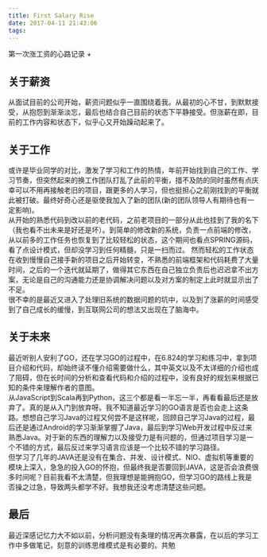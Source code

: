 ```yaml
---
title: First Salary Rise
date: 2017-04-11 21:43:06
tags:
---
```

第一次涨工资的心路记录
+<!-- more -->
## 关于薪资
从面试目前的公司开始，薪资问题似乎一直围绕着我。从最初的心不甘，到默默接受，从抱怨到渐渐淡忘，最后也结合自己目前的状态下平静接受。但涨薪在即，目前的工作内容和状态下，似乎心又开始躁动起来了。  
## 关于工作
或许是毕业同学的对比，激发了学习和工作的热情，年前开始找到自己的工作、学习节奏，但突然起来的换工作团队打乱了此前的平衡，措不及防的同时虽然有点庆幸可以不用再接触老旧的项目，跟更多的人学习，但也挺担心之前刚找到的平衡就此被打破。最终好奇心还是驱使我加入了新的团队(新的团队领导人有期待也有一定影响)。  
从开始的熟悉代码到改以前的老代码，之前老项目的一部分从此也挂到了我的名下（我也看不出未来是好还是坏）。到简单的修改新的系统，负责一点前端的修改，从以前多的工作任务也恢复到了比较轻松的状态，这个期间也看点SPRING源码，看了点设计模式，但却没学习到任何精髓，只是一扫而过。
然而轻松的工作状态在收到慢慢自己接手新的项目之后开始转变，不熟悉的前端框架和代码耗费了大量时间，之后的一个迭代就延期了，做得其它东西在自己独立负责后也迟迟拿不出方案，无论是自己的沟通能力还是协调解决问题以及对方案的制定上此时就显示出了不足。  
很不幸的是最近又进入了处理旧系统的数据问题的坑中，以及到了涨薪的时间感受到了自己成长的缓慢，到互联网公司的想法又出现在了脑海中。  
## 关于未来  
最近听别人安利了GO，还在学习GO的过程中，在6.824的学习和练习中，拿到项目介绍和代码，却始终读不懂介绍需要做什么，其中英文以及不太详细的介绍也成了阻碍，但在长时间的分析和查看代码和介绍的过程中，没有良好的规划来根据已知的条件来理解作者的意图。  
从JavaScript到Scala再到Python，这三个都是看一半忘一半，再看看最后还是放弃了。真的是从入门到放弃呀。我不知道最近学习的GO语言是否也会走上这条路。想想自己学习Java的过程又何尝不是这样呢，回顾自己学习Java的过程，最后还是通过Android的学习渐渐掌握了Java，最后到学习Web开发过程中反过来熟悉Java。对于新的东西的理解力以及接受力是有问题的，但通过项目学习是一个不错的方式，最后反过来学习语言应该是一个比较不错的学习路径。  
但学习了几年的JAVA还是没有在集合、并发、设计模式、NIO、虚拟机等重要的模块上深入，急急的投入GO的怀抱，但最终我是否要回到JAVA，这是否会浪费很多时间呢？目前我看不太清楚，但我理想是能拥抱GO，但学习GO的路线上我是否操之过急，导致两头都学不好。我想我还没考虑清楚这些问题。  
## 最后
最近深感记忆力大不如以前，分析问题没有条理的情况再次暴露，在以后的学习工作中多做笔记，刻意的训练思维模式是有必要的。共勉
